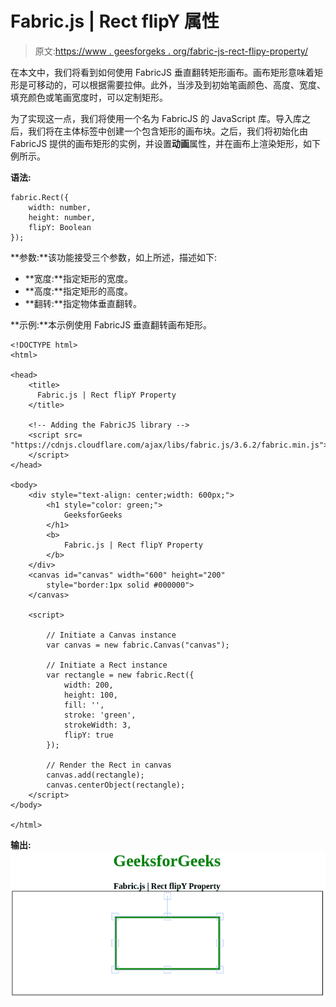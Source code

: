 # Fabric.js | Rect flipY 属性

> 原文:[https://www . geesforgeks . org/fabric-js-rect-flipy-property/](https://www.geeksforgeeks.org/fabric-js-rect-flipy-property/)

在本文中，我们将看到如何使用 FabricJS 垂直翻转矩形画布。画布矩形意味着矩形是可移动的，可以根据需要拉伸。此外，当涉及到初始笔画颜色、高度、宽度、填充颜色或笔画宽度时，可以定制矩形。

为了实现这一点，我们将使用一个名为 FabricJS 的 JavaScript 库。导入库之后，我们将在主体标签中创建一个包含矩形的画布块。之后，我们将初始化由 FabricJS 提供的画布矩形的实例，并设置**动画**属性，并在画布上渲染矩形，如下例所示。

**语法:**

```
fabric.Rect({
    width: number,
    height: number,
    flipY: Boolean
});
```

**参数:**该功能接受三个参数，如上所述，描述如下:

*   **宽度:**指定矩形的宽度。
*   **高度:**指定矩形的高度。
*   **翻转:**指定物体垂直翻转。

**示例:**本示例使用 FabricJS 垂直翻转画布矩形。

```
<!DOCTYPE html> 
<html> 

<head> 
    <title> 
      Fabric.js | Rect flipY Property  
    </title> 

    <!-- Adding the FabricJS library -->
    <script src= 
"https://cdnjs.cloudflare.com/ajax/libs/fabric.js/3.6.2/fabric.min.js"> 
    </script> 
</head> 

<body> 
    <div style="text-align: center;width: 600px;">  
        <h1 style="color: green;">  
            GeeksforGeeks  
        </h1>  
        <b>  
            Fabric.js | Rect flipY Property  
        </b>  
    </div>
    <canvas id="canvas" width="600" height="200"
        style="border:1px solid #000000"> 
    </canvas> 

    <script> 

        // Initiate a Canvas instance 
        var canvas = new fabric.Canvas("canvas"); 

        // Initiate a Rect instance 
        var rectangle = new fabric.Rect({ 
            width: 200,
            height: 100,
            fill: '', 
            stroke: 'green',
            strokeWidth: 3,
            flipY: true
        }); 

        // Render the Rect in canvas 
        canvas.add(rectangle); 
        canvas.centerObject(rectangle);
    </script> 
</body> 

</html>
```

**输出:**
![](img/d2bda58b473270c6400530dde51288d6.png)